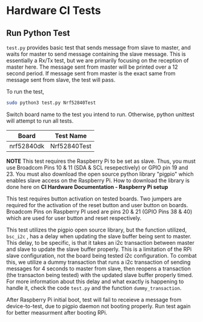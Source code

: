 # Hardware CI Tests

## Run Python Test

`test.py` provides basic test that sends message from slave to master, and waits for master to send message containing the slave message. This is essentially a Rx/Tx test, but we are primarily focusing on the reception of master here. The message sent from master will be printed over a 12 second period. If message sent from master is the exact same from message sent from slave, the test will pass.

To run the test,
```bash
sudo python3 test.py Nrf52840Test
```

Switch board name to the test you intend to run. Otherwise, python unittest
will attempt to run all tests.

Board | Test Name
------|----------
nrf52840dk | Nrf52840Test

**NOTE**
This test requires the Raspberry Pi to be set as slave. Thus, you must use Broadcom Pins 10 & 11 (SDA & SCL resepectively) or GPIO pin 19 and 23. You must also download the open source python library "pigpio" which enables slave access on the Raspberry Pi. How to download the library is done here on **CI Hardware Documentation - Raspberry Pi setup**

This test requires button activation on tested boards. Two jumpers are required for the activation of the reset button and user button on boards. Broadcom Pins on Raspberry PI used are pins 20 & 21 (GPIO Pins 38 & 40) which are used for user button and reset respectively.

This test utilizes the pigpio open source library, but the function utilized, `bsc_i2c` , has a delay when updating the slave buffer being sent to master. This delay, to be specific, is that it takes an i2c transaction between master and slave to update the slave buffer properly. This is a limitation of the RPi slave configuration, not the board being tested i2c configuration. To combat this, we utilize a dummy transaction that runs a i2c transaction of sending messages for 4 seconds to master from slave, then reopens a transaction (the transacton being tested) with the updated slave buffer properly timed. For more information about this delay and what exactly is happening to handle it, check the code `test.py` and the function `dummy_transaction`.

After Raspberry Pi initial boot, test will fail to receieve a message from device-to-test, due to pigpio daemon not booting properly. Run test again for better measurment after booting RPi.

